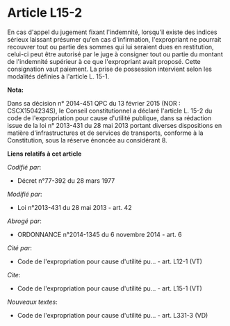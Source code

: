 # Article L15-2

En cas d'appel du jugement fixant l'indemnité, lorsqu'il existe des indices sérieux laissant présumer qu'en cas
d'infirmation, l'expropriant ne pourrait recouvrer tout ou partie des sommes qui lui seraient dues en restitution, celui-ci
peut être autorisé par le juge à consigner tout ou partie du montant de l'indemnité supérieur à ce que l'expropriant avait
proposé. Cette consignation vaut paiement. La prise de possession intervient selon les modalités définies à l'article L.
15-1.

**Nota:**

Dans sa décision n° 2014-451 QPC du 13 février 2015 (NOR : CSCX1504234S), le Conseil constitutionnel a déclaré l'article L.
15-2 du code de l'expropriation pour cause d'utilité publique, dans sa rédaction issue de la loi n° 2013-431 du 28 mai 2013
portant diverses dispositions en matière d'infrastructures et de services de transports, conforme à la Constitution, sous la
réserve énoncée au considérant 8.

**Liens relatifs à cet article**

_Codifié par_:

  - Décret n°77-392 du 28 mars 1977

_Modifié par_:

  - Loi n°2013-431 du 28 mai 2013 - art. 42

_Abrogé par_:

  - ORDONNANCE n°2014-1345 du 6 novembre 2014 - art. 6

_Cité par_:

  - Code de l'expropriation pour cause d'utilité pu... - art. L12-1 (VT)

_Cite_:

  - Code de l'expropriation pour cause d'utilité pu... - art. L15-1 (VT)

_Nouveaux textes_:

  - Code de l'expropriation pour cause d'utilité pu... - art. L331-3 (VD)
